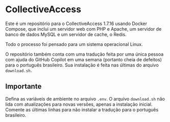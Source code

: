 # CollectiveAccess
Este é um repositório para o CollectiveAccess 1.7.16 usando Docker Compose, que inclui um servidor web com PHP e Apache, um servidor de banco de dados MySQL e um servidor de cache, o Redis.

Todo o processo foi pensado para um sistema operacional Linux.

O repositório também conta com uma tradução feita por uma única pessoa com ajuda do GitHub Copilot em uma semana (portanto cheia de defeitos) para o português brasileiro. Sua instalação é feita nas últimas do arquivo `download.sh`.

## Importante
Defina as variáveis de ambiente no arquivo `.env`.
O arquivo `download.sh` não lida com atualizações para novas versões, apenas a instalação inicial. Comente as últimas linhas para não instalar a tradução para o português brasileiro.
